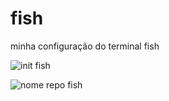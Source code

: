 # fish
minha configuração do terminal fish


![init fish](https://res.cloudinary.com/dminw7meh/image/upload/v1614361518/fish/init_rpctzo.png)


![nome repo fish](https://res.cloudinary.com/dminw7meh/image/upload/v1614361518/fish/repo_pc2qnw.png)

